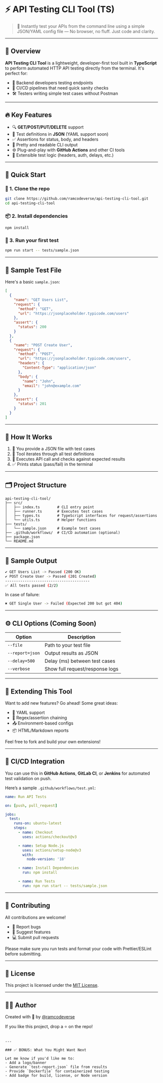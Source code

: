 # ⚡ API Testing CLI Tool (TS)

> 🚀 Instantly test your APIs from the command line using a simple JSON/YAML config file — No browser, no fluff. Just code and clarity.

---

## 📖 Overview

**API Testing CLI Tool** is a lightweight, developer-first tool built in **TypeScript** to perform automated HTTP API testing directly from the terminal. It's perfect for:

- 🧪 Backend developers testing endpoints
- 🔁 CI/CD pipelines that need quick sanity checks
- 🛠 Testers writing simple test cases without Postman

---

## 🔥 Key Features

- 🔍 **GET/POST/PUT/DELETE** support
- 📄 Test definitions in **JSON** (YAML support soon)
- ✅ Assertions for status, body, and headers
- 🧾 Pretty and readable CLI output
- ⚙️ Plug-and-play with **GitHub Actions** and other CI tools
- 🔄 Extensible test logic (headers, auth, delays, etc.)

---

## 🏁 Quick Start

### 🧱 1. Clone the repo

```bash
git clone https://github.com/ramcodeverse/api-testing-cli-tool.git
cd api-testing-cli-tool
````

### 📦 2. Install dependencies

```bash
npm install
```

### 🚀 3. Run your first test

```bash
npm run start -- tests/sample.json
```

---

## 🧪 Sample Test File

Here's a basic `sample.json`:

```json
[
  {
    "name": "GET Users List",
    "request": {
      "method": "GET",
      "url": "https://jsonplaceholder.typicode.com/users"
    },
    "assert": {
      "status": 200
    }
  },
  {
    "name": "POST Create User",
    "request": {
      "method": "POST",
      "url": "https://jsonplaceholder.typicode.com/users",
      "headers": {
        "Content-Type": "application/json"
      },
      "body": {
        "name": "John",
        "email": "john@example.com"
      }
    },
    "assert": {
      "status": 201
    }
  }
]
```

---

## 🧭 How It Works

1. 📂 You provide a JSON file with test cases
2. 🔁 Tool iterates through all test definitions
3. 🔎 Executes API call and checks against expected results
4. ✅ Prints status (pass/fail) in the terminal

---

## 🗂️ Project Structure

```
api-testing-cli-tool/
├── src/
│   ├── index.ts        # CLI entry point
│   ├── runner.ts       # Executes test cases
│   ├── types.ts        # TypeScript interfaces for request/assertions
│   └── utils.ts        # Helper functions
├── tests/
│   └── sample.json     # Example test cases
├── .github/workflows/  # CI/CD automation (optional)
├── package.json
└── README.md
```

---

## 📸 Sample Output

```bash
✔ GET Users List -> Passed (200 OK)
✔ POST Create User -> Passed (201 Created)
---------------------------------------
✅ All tests passed (2/2)
```

In case of failure:

```bash
✖ GET Single User -> Failed (Expected 200 but got 404)
```

---

## ⚙️ CLI Options (Coming Soon)

| Option          | Description                     |
| --------------- | ------------------------------- |
| `--file`        | Path to your test file          |
| `--report=json` | Output results as JSON          |
| `--delay=500`   | Delay (ms) between test cases   |
| `--verbose`     | Show full request/response logs |

---

## 🧩 Extending This Tool

Want to add new features? Go ahead! Some great ideas:

* 📁 YAML support
* 🧪 Regex/assertion chaining
* 📤 Environment-based configs
* 📦 HTML/Markdown reports

Feel free to fork and build your own extensions!

---

## 🤖 CI/CD Integration

You can use this in **GitHub Actions**, **GitLab CI**, or **Jenkins** for automated test validation on push.

Here’s a sample `.github/workflows/test.yml`:

```yaml
name: Run API Tests

on: [push, pull_request]

jobs:
  test:
    runs-on: ubuntu-latest
    steps:
      - name: Checkout
        uses: actions/checkout@v3

      - name: Setup Node.js
        uses: actions/setup-node@v3
        with:
          node-version: '18'

      - name: Install Dependencies
        run: npm install

      - name: Run Tests
        run: npm run start -- tests/sample.json
```

---

## 🤝 Contributing

All contributions are welcome!

* 🐛 Report bugs
* 🌟 Suggest features
* 💻 Submit pull requests

Please make sure you run tests and format your code with Prettier/ESLint before submitting.

---

## 📜 License

This project is licensed under the [MIT License](LICENSE).

---

## 👨‍💻 Author

Created with 💙 by [@ramcodeverse](https://github.com/ramcodeverse)

If you like this project, drop a ⭐ on the repo!

```

---

### ✅ BONUS: What You Might Want Next

Let me know if you'd like me to:
- Add a logo/banner
- Generate `test-report.json` file from results
- Provide `Dockerfile` for containerized testing
- Add badge for build, license, or Node version


